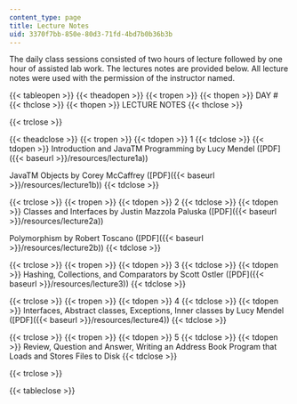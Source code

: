 ```yaml
---
content_type: page
title: Lecture Notes
uid: 3370f7bb-850e-80d3-71fd-4bd7b0b36b3b
---
```


The daily class sessions consisted of two hours of lecture followed by one hour of assisted lab work. The lectures notes are provided below. All lecture notes were used with the permission of the instructor named.

{{< tableopen >}}
{{< theadopen >}}
{{< tropen >}}
{{< thopen >}}
DAY #
{{< thclose >}}
{{< thopen >}}
LECTURE NOTES
{{< thclose >}}

{{< trclose >}}

{{< theadclose >}}
{{< tropen >}}
{{< tdopen >}}
1
{{< tdclose >}}
{{< tdopen >}}
Introduction and JavaTM Programming by Lucy Mendel ([PDF]({{< baseurl >}}/resources/lecture1a))  
  
JavaTM Objects by Corey McCaffrey ([PDF]({{< baseurl >}}/resources/lecture1b))
{{< tdclose >}}

{{< trclose >}}
{{< tropen >}}
{{< tdopen >}}
2
{{< tdclose >}}
{{< tdopen >}}
Classes and Interfaces by Justin Mazzola Paluska ([PDF]({{< baseurl >}}/resources/lecture2a))  
  
Polymorphism by Robert Toscano ([PDF]({{< baseurl >}}/resources/lecture2b))
{{< tdclose >}}

{{< trclose >}}
{{< tropen >}}
{{< tdopen >}}
3
{{< tdclose >}}
{{< tdopen >}}
Hashing, Collections, and Comparators by Scott Ostler ([PDF]({{< baseurl >}}/resources/lecture3))
{{< tdclose >}}

{{< trclose >}}
{{< tropen >}}
{{< tdopen >}}
4
{{< tdclose >}}
{{< tdopen >}}
Interfaces, Abstract classes, Exceptions, Inner classes by Lucy Mendel ([PDF]({{< baseurl >}}/resources/lecture4))
{{< tdclose >}}

{{< trclose >}}
{{< tropen >}}
{{< tdopen >}}
5
{{< tdclose >}}
{{< tdopen >}}
Review, Question and Answer, Writing an Address Book Program that Loads and Stores Files to Disk
{{< tdclose >}}

{{< trclose >}}

{{< tableclose >}}